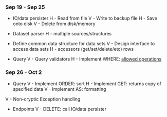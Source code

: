 ### Sep 19 - Sep 25

  - IO/data persister
    H - Read from file
    V - Write to backup file
    H - Save onto disk
    V - Delete from disk/memory
    
  - Dataset parser
    H - multiple sources/structures
    
  - Define common data structure for data sets
    V - Design interface to access data sets
    H - accessors (get/set/delete/etc) rows
  
  - Query
    V - Query validators
    H - Implement WHERE: [allowed operations](https://github.com/ubccpsc/310/blob/2016sept/project/Deliverable1.md#where-ebnf)
    
### Sep 26 - Oct 2

  - Query
    V - Implement ORDER: sort
    H - Implement GET: returns copy of specified data
    V - Implement AS: formatting
  
  V - Non-cryptic Exception handling
  
  - Endpoints
    V - DELETE: call IO/data persister
